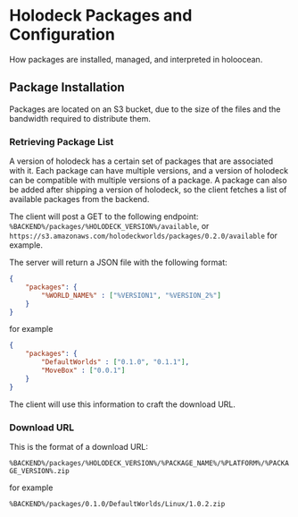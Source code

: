 # Holodeck Packages and Configuration
How packages are installed, managed, and interpreted in holoocean.

## Package Installation

Packages are located on an S3 bucket, due to the size of the files and the 
bandwidth required to distribute them. 

### Retrieving Package List
A version of holodeck has a certain set of packages that are associated with it. 
Each package can have multiple versions, and a version of holodeck can be 
compatible with multiple versions of a package. A package can also be added
after shipping a version of holodeck, so the client fetches a list of available
packages from the backend.

The client will post a GET to the following endpoint:
`%BACKEND%/packages/%HOLODECK_VERSION%/available`, or
`https://s3.amazonaws.com/holodeckworlds/packages/0.2.0/available` for example.

The server will return a JSON file with the following format:

```json
{
    "packages": {
        "%WORLD_NAME%" : ["%VERSION1", "%VERSION_2%"]
    }
}
```

for example

```json
{
    "packages": {
        "DefaultWorlds" : ["0.1.0", "0.1.1"],
        "MoveBox" : ["0.0.1"]
    }
}
```

The client will use this information to craft the download URL.

### Download URL

This is the format of a download URL:

`%BACKEND%/packages/%HOLODECK_VERSION%/%PACKAGE_NAME%/%PLATFORM%/%PACKAGE_VERSION%.zip`

for example

`%BACKEND%/packages/0.1.0/DefaultWorlds/Linux/1.0.2.zip`
